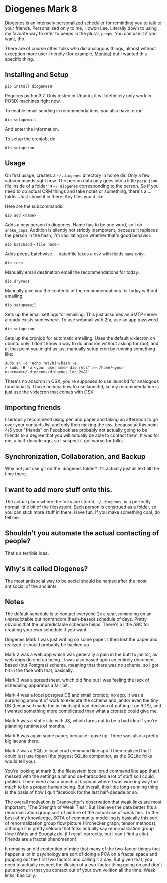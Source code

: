 Diogenes Mark 8
===

Diogenes is an intensely personalized scheduler for reminding you to talk to your friends. Personalized only to me, Howon Lee. Literally down to using my favorite way to refer to peeps in the plural, `peeps`. You can use it if you want, tho.

There are of course other folks who did analogous things, almost without exception more user-friendly (for example, [Monica](https://www.monicahq.com/)) but I wanted this specific thing.

Installing and Setup
---

`pip install diogenes8`

Requires python3.7. Only tested in Ubuntu, it will definitely only work in POSIX machines right now.

To enable email sending in recommendations, you also have to run

`dio setupemail`

And enter the information.

To setup the cronjob, do

`dio setupcron`

Usage
---
On first usage, creates a `~/.diogenes` directory in home dir. Only a few subcommands right now. The person data only goes into a little `peep.json` file inside of a folder in `~/.diogenes` corresponding to the person. So if you need to do actual CRM things and take notes or something, there's a ... folder. Just shove it in there. Any files you'd like.

Here are the subcommands.

`dio add <name>`

Adds a new person to diogenes. Name has to be one word, so I do `snake_caps`. Addition is silently not strictly idempotent, because it replaces the person in the hash, I'm vacillating on whether that's good behavior.

`dio batchadd <file name>`

Adds peeps batchwise. --batchfile takes a csv with fields `name` _only_.

`dio recs`

Manually email destination email the recommendations for today.

`dio dryrecs`

Manually give you the contents of the recommendations for today without emailing.

`dio setupemail`

Sets up the email settings for emailing. This just assumes an SMTP server already exists somewhere. To use webmail with 2fa, use an app password.

`dio setupcron`

Sets up the cronjob for automatic emailing. Uses the default vixiecron on ubuntu only: I don't know a way to do anacron without asking for root, and at that point you might as just manually setup cron by running something like:

```
sudo sh -c 'echo "#!/bin/bash -e
> sudo -H -u <your username> dio recs" >> /home/<your username>/.diogenes/diogenes.log 2>&1'
```

There's no anacron in OSX, you're supposed to use launchd for analogous functionality. I have no idea how to use launchd, so my recommendation is just use the vixiecron that comes with OSX.

Importing friends
---

I seriously recommend using pen and paper and taking an afternoon to go over your contacts list and only then making the csv, because at this point 4/5 your "friends" on Facebook are probably not actually going to be friends to a degree that you will actually be able to contact them. It was for me, a half-decade ago, so I suspect it got worse for folks.

Synchronization, Collaboration, and Backup
---

Why not just use git on the .diogenes folder? It's actually just all text all the time there.

I want to add more stuff onto this.
---

The actual place where the folks are stored, `~/.diogenes`, is a perfectly normal little bit of the filesystem. Each person is construed as a folder, so you can stick more stuff in there. Have fun. If you make something cool, do tell me.

Shouldn't you automate the actual contacting of people?
---

That's a terrible idea.

Why's it called Diogenes?
---

The most antisocial way to be social should be named after the most antisocial of the ancients.

Notes
---

The default schedule is to contact everyone 2x a year, reminding on an unpredictable but nonrandom (hash-based) schedule of days. Pretty obvious that the unpredictable schedule helps. There's a little ABC for creating your own schedule if you want.

Diogenes Mark 1 was just writing on some paper. I then lost the paper and realized it should probably be backed up.

Mark 2 was a web app which was generally a pain in the butt to janitor, as web apps do end up being. It was also based upon an entirely document-based (but Postgres) schema, meaning that there was no schema, so I got hit in the face with that, basically.

Mark 3 was a spreadsheet, which did fine but I was feeling the lack of scheduling apparatus a fair bit.

Mark 4 was a local postgres DB and small cronjob, no app. It was a surprising amount of work to execute the schema and janitor even the tiny DB (because I made the in-hindsight bad decision of putting it on RDS), and I wanted something more complicated than what a crontab could give me.

Mark 5 was a static site with JS, which turns out to be a bad idea if you're planning runtimes of months.

Mark 6 was again some paper, because I gave up. There was also a pretty big lacuna there.

Mark 7 was a SQLite local crud command line app. I then realized that I could just use fopen (the biggest SQLite competitor, as the SQLite folks would tell you).

You're looking at mark 8, the filesystem local crud command line app that I messed with the settings a bit and de-hardcoded a lot of stuff so I could publish. There were also a bunch of lacunae where I was working way too much to be a proper human being. But overall, this little long-running thing is the basis of how I quit facebook for the last half-decade or so.

The overall motivation is Granovetter's observation that weak links are most important, "The Strength of Weak Ties". But I believe the data better fits a renormalization group sort of picture of the actual use of weak ties. To the best of my knowledge, SOTA of community modelling is basically this sort of renormalization group flow picture (Kronecker graph, tensor methods), although it is pretty seldom that folks actually say renormalization group flow (Watts and Strogatz do, if I recall correctly, but I can't find a cite). Friends are a fractal phenomenon!

It remains an old contention of mine that many of the two-factor things that happen a lot in psychology are sort of doing a PCA on a fractal space and popping out the first two factors and calling it a day. But given that, you need to actually respect the illusion of a two-factor thing going on and don't put anyone in that you contact out of your own volition all the time. Weak links, basically.
